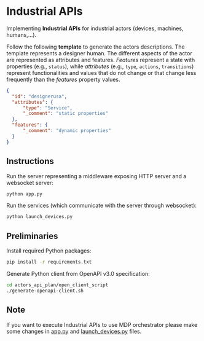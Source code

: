 # Industrial APIs

Implementing **Industrial APIs** for industrial actors (devices, machines, humans,...). 

Follow the following **template** to generate the actors descriptions. The template represents a designer human. The different aspects of the actor are represented as attributes and features. <em>Features</em> represent a state with properties (e.g., <code>status</code>), while <em>attributes</em> (e.g., <code>type</code>, <code>actions</code>, <code>transitions</code>) represent functionalities and values that do not change or that change less frequently than the <em>features</em> property values.
```json
{
  "id": "designerusa",
  "attributes": {
      "type": "Service",
      "_comment": "static properties"
  },
  "features": {
      "_comment": "dynamic properties"
  }
}
```

## Instructions
Run the server representing a middleware exposing HTTP server and a websocket server:
```sh
python app.py
```

Run the services (which communicate with the server through websocket):
```sh
python launch_devices.py
```

## Preliminaries
Install required Python packages:
```sh
pip install -r requirements.txt
```

Generate Python client from OpenAPI v3.0 specification:
```sh
cd actors_api_plan/open_client_script
./generate-openapi-client.sh
```

## Note
If you want to execute Industrial APIs to use MDP orchestrator please make some changes in [app.py](app.py) and [launch_devices.py](launch_devices.py) files.
